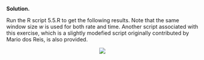 **Solution.**

Run the R script 5.5.R to get the following results. Note that the same window size $w$ is used for both rate and time. Another script associated with this exercise, which is a slightly modefied script originally contributed by Mario dos Reis, is also provided.

  <p align="center">
    <img src="img/5.5-1.png">
  </p>
